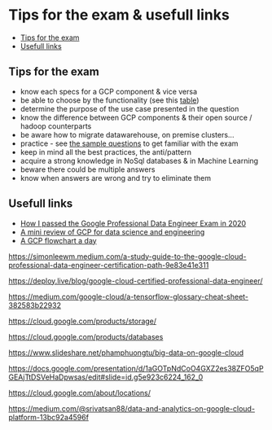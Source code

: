 # Tips for the exam & usefull links

- [Tips for the exam](Build_infra.md#provisioning--adjusting-resources)
- [Usefull links](Build_infra.md#monitoring-processing-resources)

## Tips for the exam

- know each specs for a GCP component & vice versa
- be able to choose by the functionality (see this [table](Theory/Components.md#classification)) 
- determine the purpose of the use case presented in the question
- know the difference between GCP components & their open source / hadoop counterparts
- be aware how to migrate datawarehouse, on premise clusters...
- practice - see [the sample questions](https://cloud.google.com/certification/sample-questions/data-engineer) to get familiar with the exam
- keep in mind all the best practices, the anti/pattern
- acquire a strong knowledge in NoSql databases & in Machine Learning
- beware there could be multiple answers
- know when answers are wrong and try to eliminate them

## Usefull links

- [How I passed the Google Professional Data Engineer Exam in 2020](https://towardsdatascience.com/how-i-passed-google-professional-data-engineer-exam-in-2020-2830e10658b6)
- [A mini review of GCP for data science and engineering](https://medium.com/@matthagy/a-mini-review-of-gcp-for-data-science-and-engineering-2df13c41b434)
- [A GCP flowchart a day](https://medium.com/google-cloud/a-gcp-flowchart-a-day-2d57cc109401)



https://simonleewm.medium.com/a-study-guide-to-the-google-cloud-professional-data-engineer-certification-path-9e83e41e311

https://deploy.live/blog/google-cloud-certified-professional-data-engineer/

https://medium.com/google-cloud/a-tensorflow-glossary-cheat-sheet-382583b22932

https://cloud.google.com/products/storage/

https://cloud.google.com/products/databases

https://www.slideshare.net/phamphuongtu/big-data-on-google-cloud

https://docs.google.com/presentation/d/1aGOTpNdCoO4GXZ2es38ZFO5qPGEAjTtDSVeHaDpwsas/edit#slide=id.g5e923c6224_162_0

https://cloud.google.com/about/locations/

https://medium.com/@srivatsan88/data-and-analytics-on-google-cloud-platform-13bc92a4596f

